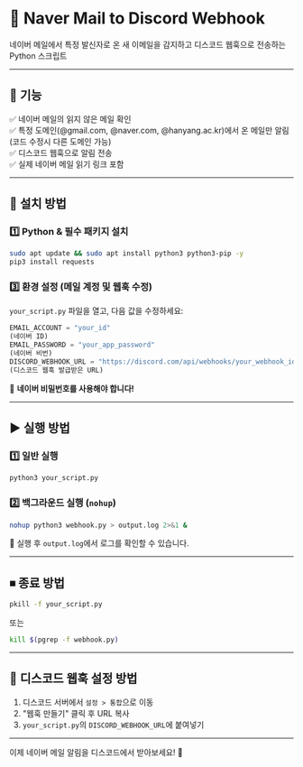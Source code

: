 # 📧 Naver Mail to Discord Webhook

네이버 메일에서 특정 발신자로 온 새 이메일을 감지하고 디스코드 웹훅으로 전송하는 Python 스크립트

---

## 🚀 기능

✅ 네이버 메일의 읽지 않은 메일 확인\
✅ 특정 도메인(@gmail.com, @naver.com, @hanyang.ac.kr)에서 온 메일만 알림(코드 수정시 다른 도메인 가능)\
✅ 디스코드 웹훅으로 알림 전송\
✅ 실제 네이버 메일 읽기 링크 포함

---

## 📌 설치 방법

### 1️⃣ Python & 필수 패키지 설치

```bash
sudo apt update && sudo apt install python3 python3-pip -y
pip3 install requests
```

### 3️⃣ 환경 설정 (메일 계정 및 웹훅 수정)

`your_script.py` 파일을 열고, 다음 값을 수정하세요:

```python
EMAIL_ACCOUNT = "your_id"
(네이버 ID)
EMAIL_PASSWORD = "your_app_password"
(네이버 비번)
DISCORD_WEBHOOK_URL = "https://discord.com/api/webhooks/your_webhook_id"
(디스코드 웹훅 발급받은 URL)
```

📌 **네이버 비밀번호를 사용해야 합니다!**

---

## ▶ 실행 방법

### 1️⃣ 일반 실행

```bash
python3 your_script.py
```

### 2️⃣ 백그라운드 실행 (`nohup`)

```bash
nohup python3 webhook.py > output.log 2>&1 &
```

📌 실행 후 `output.log`에서 로그를 확인할 수 있습니다.

---

## ⏹ 종료 방법

```bash
pkill -f your_script.py
```

또는

```bash
kill $(pgrep -f webhook.py)
```

---


## 🔧 디스코드 웹훅 설정 방법

1. 디스코드 서버에서 `설정 > 통합`으로 이동
2. "웹훅 만들기" 클릭 후 URL 복사
3. `your_script.py`의 `DISCORD_WEBHOOK_URL`에 붙여넣기

---

이제 네이버 메일 알림을 디스코드에서 받아보세요! 🚀

